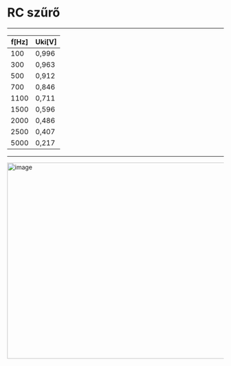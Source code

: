 # RC szűrő
---
|f[Hz]|Uki[V]|
|----|----|
|100|0,996|
|300|0,963|
|500|0,912|
|700|0,846|
|1100|0,711|
|1500|0,596|
|2000|0,486|
|2500|0,407|
|5000|0,217|
---
<img width="742" height="456" alt="image" src="https://github.com/user-attachments/assets/3f360319-6e90-429a-97b4-25f144c81966" />
